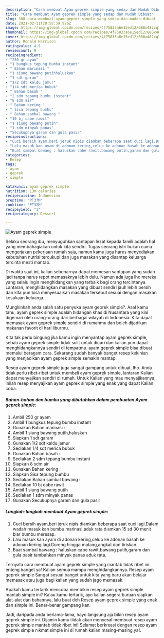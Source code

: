 ```yaml
---
description: "Cara membuat Ayam geprek simple yang sedap dan Mudah Dibuat"
title: "Cara membuat Ayam geprek simple yang sedap dan Mudah Dibuat"
slug: 368-cara-membuat-ayam-geprek-simple-yang-sedap-dan-mudah-dibuat
date: 2021-02-11T20:58:39.926Z
image: https://img-global.cpcdn.com/recipes/4f75833a6e15ed12/680x482cq70/ayam-geprek-simple-foto-resep-utama.jpg
thumbnail: https://img-global.cpcdn.com/recipes/4f75833a6e15ed12/680x482cq70/ayam-geprek-simple-foto-resep-utama.jpg
cover: https://img-global.cpcdn.com/recipes/4f75833a6e15ed12/680x482cq70/ayam-geprek-simple-foto-resep-utama.jpg
author: Ronald Harrison
ratingvalue: 4.5
reviewcount: 9
recipeingredient:
- "250 gr ayam"
- "1 bungkus tepung bumbu instant"
- " Bahan marinasi "
- "1 siung bawang putihhaluskan"
- "1 sdt garam"
- "1/2 sdt kaldu jamur"
- "1/4 sdt merica bubuk"
- " Bahan basah "
- "2 sdm tepung bumbu instant"
- "8 sdm air"
- " Bahan kering "
- " Sisa tepung bumbu"
- " Bahan sambal bawang "
- "10 bj cabe rawit"
- "1 siung bawang putih"
- "1 sdm minyak panas"
- "Secukupnya garam dan gula pasir"
recipeinstructions:
- "Cuci bersih ayam,beri jeruk nipis diamkan beberapa saat cuci lagi.Dalam wadah masuk kan bumbu marinasi,aduk rata diamkan 15 sd 30 menit biar bumbu meresap."
- "Lalu masuk kan ayam di adonan kering,celup ke adonan basah ke adonan kering lagi.Goreng hingga matang,angkat dan tiriskan."
- "Buat sambal bawang : haluskan cabe rawit,bawang putih,garam dan gula pasir tambahkan minyak panas aduk rata."
categories:
- Resep
tags:
- ayam
- geprek
- simple

katakunci: ayam geprek simple 
nutrition: 130 calories
recipecuisine: Indonesian
preptime: "PT37M"
cooktime: "PT32M"
recipeyield: "1"
recipecategory: Dessert

---
```



![Ayam geprek simple](https://img-global.cpcdn.com/recipes/4f75833a6e15ed12/680x482cq70/ayam-geprek-simple-foto-resep-utama.jpg)

Selaku seorang ibu, menyuguhkan santapan lezat kepada famili adalah hal yang membahagiakan untuk kita sendiri. Tugas seorang istri bukan cuma mengerjakan pekerjaan rumah saja, namun kamu juga harus menyediakan kebutuhan nutrisi tercukupi dan juga masakan yang disantap keluarga tercinta mesti mantab.

Di waktu  saat ini, kalian sebenarnya dapat memesan santapan yang sudah jadi tanpa harus repot memasaknya lebih dulu. Namun ada juga lho mereka yang selalu ingin menghidangkan yang terbaik bagi orang tercintanya. Lantaran, menghidangkan masakan yang dibuat sendiri jauh lebih bersih dan kita pun bisa menyesuaikan masakan tersebut sesuai dengan masakan kesukaan keluarga. 



Mungkinkah anda salah satu penyuka ayam geprek simple?. Asal kamu tahu, ayam geprek simple adalah hidangan khas di Nusantara yang kini digemari oleh orang-orang dari berbagai wilayah di Indonesia. Kita dapat memasak ayam geprek simple sendiri di rumahmu dan boleh dijadikan makanan favorit di hari liburmu.

Kita tak perlu bingung jika kamu ingin menyantap ayam geprek simple, sebab ayam geprek simple tidak sulit untuk dicari dan kalian pun dapat menghidangkannya sendiri di tempatmu. ayam geprek simple bisa dibuat memalui beragam cara. Sekarang sudah banyak banget resep kekinian yang menjadikan ayam geprek simple semakin mantap.

Resep ayam geprek simple juga sangat gampang untuk dibuat, lho. Anda tidak perlu ribet-ribet untuk membeli ayam geprek simple, lantaran Kalian dapat menyajikan sendiri di rumah. Untuk Kalian yang mau menyajikannya, inilah resep menyajikan ayam geprek simple yang enak yang dapat Kalian coba.

<!--inarticleads1-->

##### Bahan-bahan dan bumbu yang dibutuhkan dalam pembuatan Ayam geprek simple:

1. Ambil 250 gr ayam
1. Ambil 1 bungkus tepung bumbu instant
1. Gunakan  Bahan marinasi :
1. Ambil 1 siung bawang putih,haluskan
1. Siapkan 1 sdt garam
1. Gunakan 1/2 sdt kaldu jamur
1. Sediakan 1/4 sdt merica bubuk
1. Gunakan  Bahan basah :
1. Sediakan 2 sdm tepung bumbu instant
1. Siapkan 8 sdm air
1. Gunakan  Bahan kering :
1. Siapkan  Sisa tepung bumbu
1. Sediakan  Bahan sambal bawang :
1. Sediakan 10 bj cabe rawit
1. Ambil 1 siung bawang putih
1. Sediakan 1 sdm minyak panas
1. Gunakan Secukupnya garam dan gula pasir




<!--inarticleads2-->

##### Langkah-langkah membuat Ayam geprek simple:

1. Cuci bersih ayam,beri jeruk nipis diamkan beberapa saat cuci lagi.Dalam wadah masuk kan bumbu marinasi,aduk rata diamkan 15 sd 30 menit biar bumbu meresap.
1. Lalu masuk kan ayam di adonan kering,celup ke adonan basah ke adonan kering lagi.Goreng hingga matang,angkat dan tiriskan.
1. Buat sambal bawang : haluskan cabe rawit,bawang putih,garam dan gula pasir tambahkan minyak panas aduk rata.




Ternyata cara membuat ayam geprek simple yang mantab tidak ribet ini enteng banget ya! Kalian semua mampu menghidangkannya. Resep ayam geprek simple Sangat sesuai banget untuk kita yang baru akan belajar memasak atau juga bagi kalian yang sudah jago memasak.

Apakah kamu tertarik mencoba membikin resep ayam geprek simple mantab simple ini? Kalau kamu tertarik, ayo kalian segera buruan siapkan alat-alat dan bahannya, lalu buat deh Resep ayam geprek simple yang enak dan simple ini. Benar-benar gampang kan. 

Jadi, daripada anda berlama-lama, hayo langsung aja bikin resep ayam geprek simple ini. Dijamin kamu tiidak akan menyesal membuat resep ayam geprek simple mantab tidak ribet ini! Selamat berkreasi dengan resep ayam geprek simple nikmat simple ini di rumah kalian masing-masing,ya!.


